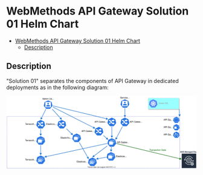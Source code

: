# WebMethods API Gateway Solution 01 Helm Chart

- [WebMethods API Gateway Solution 01 Helm Chart](#webmethods-api-gateway-solution-01-helm-chart)
  - [Description](#description)

## Description

"Solution 01" separates the components of API Gateway in dedicated deployments as in the following diagram:

![Architecture Overview](architecture.svg)
